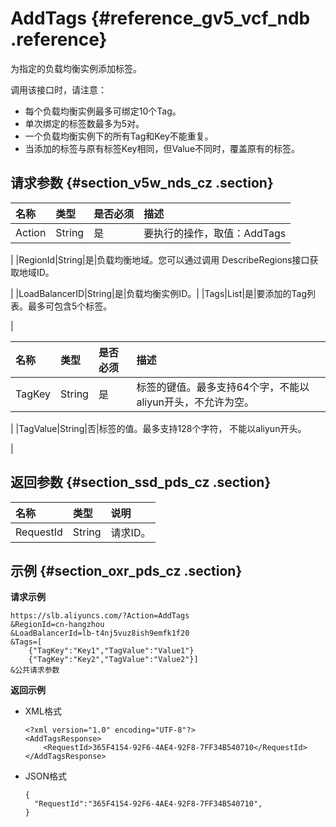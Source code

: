 # AddTags {#reference_gv5_vcf_ndb .reference}

为指定的负载均衡实例添加标签。

调用该接口时，请注意：

-   每个负载均衡实例最多可绑定10个Tag。
-   单次绑定的标签数最多为5对。
-   一个负载均衡实例下的所有Tag和Key不能重复。
-   当添加的标签与原有标签Key相同，但Value不同时，覆盖原有的标签。

## 请求参数 {#section_v5w_nds_cz .section}

|名称|类型|是否必须|描述|
|:-|:-|:---|:-|
|Action|String|是|要执行的操作，取值：AddTags

|
|RegionId|String|是|负载均衡地域。您可以通过调用 DescribeRegions接口获取地域ID。

|
|LoadBalancerID|String|是|负载均衡实例ID。|
|Tags|List|是|要添加的Tag列表。最多可包含5个标签。

|

|名称|类型|是否必须|描述|
|:-|:-|:---|:-|
|TagKey|String|是|标签的键值。最多支持64个字，不能以aliyun开头，不允许为空。

|
|TagValue|String|否|标签的值。最多支持128个字符， 不能以aliyun开头。

|

## 返回参数 {#section_ssd_pds_cz .section}

|名称|类型|说明|
|:-|:-|:-|
|RequestId|String|请求ID。|

## 示例 {#section_oxr_pds_cz .section}

**请求示例**

``` {#public}
https://slb.aliyuncs.com/?Action=AddTags
&RegionId=cn-hangzhou
&LoadBalancerId=lb-t4nj5vuz8ish9emfk1f20
&Tags=[
    {"TagKey":"Key1","TagValue":"Value1"}
    {"TagKey":"Key2","TagValue":"Value2"}]
&公共请求参数
```

**返回示例**

-   XML格式

    ```
    <?xml version="1.0" encoding="UTF-8"?>
    <AddTagsResponse>
    	<RequestId>365F4154-92F6-4AE4-92F8-7FF34B540710</RequestId>
    </AddTagsResponse>
    ```

-   JSON格式

    ```
    {
      "RequestId":"365F4154-92F6-4AE4-92F8-7FF34B540710",
    }
    ```


